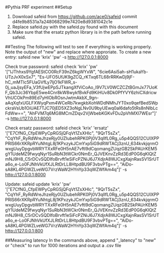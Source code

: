 #Pythia PRF experiment 
##Setup
1. Download safeid from https://github.com/ace0/safeid commit d4fe9b8531a7a248068299e7420e8d9381042c1e
2. Replace safeid.py with the safeid.py found with this document
3. Make sure that the ersatz python library is in the path before running safeid.

##Testing
The following will test to see if everything is working properly. Note the output of "new" and replace where approriate. 
To create a new entry: safeid new 'krix' 'pw' -s http://127.0.0.1:8000

Check true password: safeid check 'krix' 'pw' '["IJThhxs9YgfAEStCO0RcF39nZ6kgWYxW", "6cie6Asi5ah-sH1ukaYb-UTzJvX0xSx7", "Es-UFO5UfJK9gZCQ_rKTxq6TL68rRRKwDj9jF-hC_mMTIc5FUaGVfLy7ljO1kFWR_s-0j_uaJjsyEFa_V3fUjwEPpSJTkangXfViCoAo_I9V7LV0WCZCZtBGmJx77UoKF_Qb3Jc36YbpE5we4Cnr8kW8wykfBvkFd9KiHUv8Dk0PfYVY6zhiCXdricwVhUCOkPm89Ed7yHlObROsnJwtmAkbX_9gn-aAqXqfxUGLFXWyqPxm4WCeRb7kwgkbXohWDdNMhJYT0xo9qefBedSWpckraVsUb1OiUAE7TJC70jED5XZ3oNgLNv0U9byUEwq0aI6dafo5tRs8nNIbLcFdWw==", "AhFVM7q6MG8MCmZDqv2VjWbebKGKvFDu2pVhMXl7WEsr"]' -s http://127.0.0.1:8000

Check ersatz password: safeid check 'krix' 'ersatz' '["E7CfNG_CfpEWPyCpRGSjQFqVt1ZsXHIc", "9QrT5sZx", "CqYhF_RyRdWreJhzeRjy0UZIubehRPK0Pj0V3qllfL0Rg_u5p4QQS12CUIXPPPRlS66rXKRpRYuNhtgL8j1KPxzykJCmYxp5iG9dRWTACj3znU_634kvkjqrmOwxgUuyDpgvbWRYTXxRFe0H5nAE7vftl9dCqomangZUqzGB2SkPAUrKEM5gY1UdeMZ9fwyqNyr1SuRbN3tWCkr0NmEr_QJVEKnvZzRd3EdP0G6qKlQtZmNJ9H8_C5rDCvSQDIfoBrvft1eSiFcPZNiJ6J7XdjrA8WJCxgXajnRasSV1SrUTa6o_e-Lo0FJNhVkUfXJLRtDrLL8HtpdBU9F3vbvPTg==", "AiDo-sA8KL4PGWZLveWG7VrzWaW2HYnYp33qWZWfAm4q"]' -s http://127.0.0.1:8000

Update: safeid update 'krix'  'pw' '["E7CfNG_CfpEWPyCpRGSjQFqVt1ZsXHIc", "9QrT5sZx", "CqYhF_RyRdWreJhzeRjy0UZIubehRPK0Pj0V3qllfL0Rg_u5p4QQS12CUIXPPPRlS66rXKRpRYuNhtgL8j1KPxzykJCmYxp5iG9dRWTACj3znU_634kvkjqrmOwxgUuyDpgvbWRYTXxRFe0H5nAE7vftl9dCqomangZUqzGB2SkPAUrKEM5gY1UdeMZ9fwyqNyr1SuRbN3tWCkr0NmEr_QJVEKnvZzRd3EdP0G6qKlQtZmNJ9H8_C5rDCvSQDIfoBrvft1eSiFcPZNiJ6J7XdjrA8WJCxgXajnRasSV1SrUTa6o_e-Lo0FJNhVkUfXJLRtDrLL8HtpdBU9F3vbvPTg==", "AiDo-sA8KL4PGWZLveWG7VrzWaW2HYnYp33qWZWfAm4q"]' -s http://127.0.0.1:800

##Measuring latency
In the commands above, append "_latency" to "new" or "check" to run for 1000 iterations and output a .csv file
